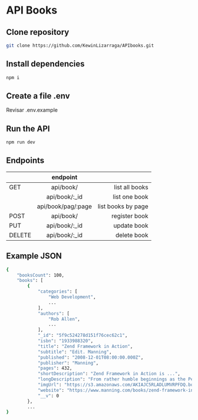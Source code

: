 # API Books

## Clone repository

```sh
git clone https://github.com/KewinLizarraga/APIbooks.git
```

## Install dependencies

```sh
npm i
```

## Create a file .env

Revisar .env.example

## Run the API

```sh
npm run dev
```

## Endpoints

|        |       endpoint       |                    |
| ------ | :----------------: | -----------------: |
| GET    |     api/book/      |     list all books |
|        |   api/book/:\_id   |      list one book |
|        | api/book/pag/:page | list books by page |
| POST   |     api/book/      |      register book |
| PUT    |   api/book/:\_id   |        update book |
| DELETE |   api/book/:\_id   |        delete book |

## Example JSON

```sh
{
    "booksCount": 100,
    "books": [
        {
            "categories": [
                "Web Development",
                ...
            ],
            "authors": [
                "Rob Allen",
                ...
            ],
            "_id": "5f9c524278d151f76cec62c1",
            "isbn": "1933988320",
            "title": "Zend Framework in Action",
            "subtitle": "Edit. Manning",
            "published": "2008-12-01T08:00:00.000Z",
            "publisher": "Manning",
            "pages": 432,
            "shortDescription": "Zend Framework in Action is ...",
            "longDescription": "From rather humble beginnings as the Personal ...",
            "imgUrl": "https://s3.amazonaws.com/AKIAJC5RLADLUMVRPFDQ.book-thumb-images/allen.jpg",
            "website": "https://www.manning.com/books/zend-framework-in-action"
            "__v": 0
        },
        ...
}
```
